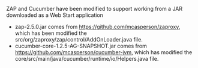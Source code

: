 ZAP and Cucumber have been modified to support working from a JAR downloaded as a Web Start application

* zap-2.5.0.jar comes from https://github.com/mcasperson/zaproxy, which has been modified the src/org/zaproxy/zap/control/AddOnLoader.java file.
* cucumber-core-1.2.5-AG-SNAPSHOT.jar comes from https://github.com/mcasperson/cucumber-jvm, which has modified the core/src/main/java/cucumber/runtime/io/Helpers.java file.
